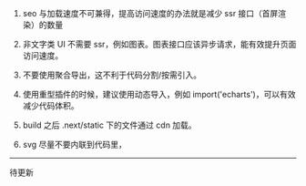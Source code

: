 1. seo 与加载速度不可兼得，提高访问速度的办法就是减少 ssr 接口（首屏渲染）的数量

2. 非文字类 UI 不需要 ssr，例如图表。图表接口应该异步请求，能有效提升页面访问速度。

3. 不要使用聚合导出，这不利于代码分割/按需引入。

4. 使用重型插件的时候，建议使用动态导入，例如 import('echarts')，可以有效减少代码体积。

5. build 之后 .next/static 下的文件通过 cdn 加载。

6. svg 尽量不要内联到代码里，

---

待更新
